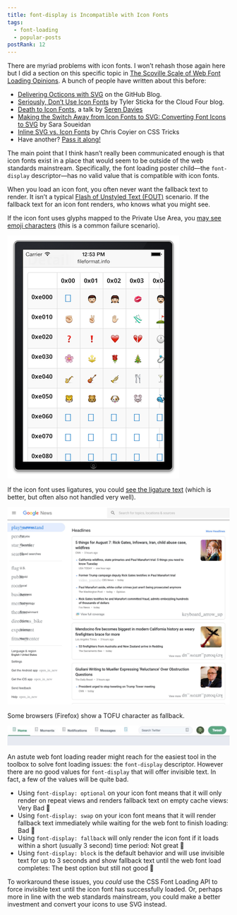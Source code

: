 ```yaml
---
title: font-display is Incompatible with Icon Fonts
tags:
  - font-loading
  - popular-posts
postRank: 12
---
```


There are myriad problems with icon fonts. I won’t rehash those again here but I did a section on this specific topic in [The Scoville Scale of Web Font Loading Opinions](/web/scoville-scale/). A bunch of people have written about this before:

* [Delivering Octicons with SVG](https://github.blog/2016-02-22-delivering-octicons-with-svg/) on the GitHub Blog.
* [Seriously, Don’t Use Icon Fonts](https://cloudfour.com/thinks/seriously-dont-use-icon-fonts/) by Tyler Sticka for the Cloud Four blog.
* [Death to Icon Fonts](https://speakerdeck.com/ninjanails/death-to-icon-fonts), a talk by [Seren Davies](http://www.serendavies.me/)
* [Making the Switch Away from Icon Fonts to SVG: Converting Font Icons to SVG](https://www.sarasoueidan.com/blog/icon-fonts-to-svg/) by Sara Soueidan
* [Inline SVG vs. Icon Fonts](https://css-tricks.com/icon-fonts-vs-svg/) by Chris Coyier on CSS Tricks
* Have another? [Pass it along!](https://twitter.com/intent/tweet?screen_name=zachleat)

The main point that I think hasn’t really been communicated enough is that icon fonts exist in a place that would seem to be outside of the web standards mainstream. Specifically, the font loading poster child—the `font-display` descriptor—has no valid value that is compatible with icon fonts.

When you load an icon font, you often never want the fallback text to render. It isn’t a typical [Flash of Unstyled Text (FOUT)](/web/webfont-glossary/#fout) scenario. If the fallback text for an icon font renders, who knows what you might see.

If the icon font uses glyphs mapped to the Private Use Area, you [may see emoji characters](https://www.filamentgroup.com/lab/bulletproof_icon_fonts.html#responsible-fallbacks) (this is a common failure scenario).

<img src="/web/img/posts/font-display-icon-fonts/ios-pua.png" alt="Screenshot of the Private Use Area (with emoji) on iOS">

If the icon font uses ligatures, you could [see the ligature text](https://twitter.com/ckollars/status/1026824074696249346) (which is better, but often also not handled very well).

<a href="https://twitter.com/ckollars/status/1026824074696249346"><img src="/web/img/posts/font-display-icon-fonts/google-news.jpg" alt="Screenshot of the Ligature icon fallback of Google News (showing overlapping text with content)"></a>

Some browsers (Firefox) show a TOFU character as fallback.

<img src="/web/img/posts/font-display-icon-fonts/twitter.jpg" alt="Twitter Icon Font Fallback Screenshot">

An astute web font loading reader might reach for the easiest tool in the toolbox to solve font loading issues: the `font-display` descriptor. However there are no good values for `font-display` that will offer invisible text. In fact, a few of the values will be quite bad.

* Using `font-display: optional` on your icon font means that it will only render on repeat views and renders fallback text on empty cache views: Very Bad 🚫
* Using `font-display: swap` on your icon font means that it will render fallback text immediately while waiting for the web font to finish loading: Bad 🚫
* Using `font-display: fallback` will only render the icon font if it loads within a short (usually 3 second) time period: Not great 🚫
* Using `font-display: block` is the default behavior and will use invisible text for up to 3 seconds and show fallback text until the web font load completes: The best option but still not good 🚫

To workaround these issues, you _could_ use the CSS Font Loading API to force invisible text until the icon font has successfully loaded. Or, perhaps more in line with the web standards mainstream, you could make a better investment and convert your icons to use SVG instead.
